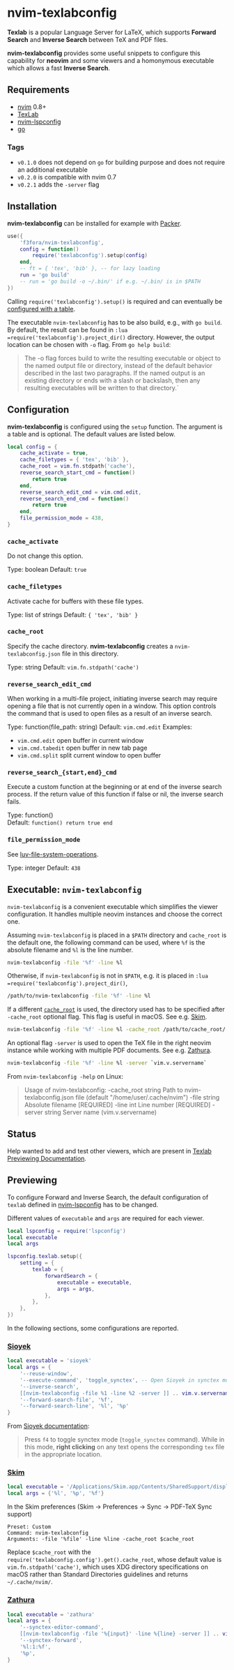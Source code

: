# nvim-texlabconfig

**Texlab** is a popular Language Server for LaTeX, which supports **Forward Search** and **Inverse Search** between TeX and PDF files.

**nvim-texlabconfig** provides some useful snippets to configure this capability for **neovim** and some viewers and a homonymous executable which allows a fast **Inverse Search**.

## Requirements

- [nvim](https://github.com/neovim/neovim) 0.8+
- [TexLab](https://github.com/latex-lsp/texlab)
- [nvim-lspconfig](https://github.com/neovim/nvim-lspconfig)
- [go](https://go.dev/)

### Tags

- `v0.1.0` does not depend on `go` for building purpose and does not require an additional executable
- `v0.2.0` is compatible with nvim 0.7
- `v0.2.1` adds the `-server` flag

## Installation

**nvim-texlabconfig** can be installed for example with [Packer](https://github.com/wbthomason/packer.nvim).

```lua
use({
    'f3fora/nvim-texlabconfig',
    config = function()
        require('texlabconfig').setup(config)
    end,
    -- ft = { 'tex', 'bib' }, -- for lazy loading
    run = 'go build'
    -- run = 'go build -o ~/.bin/' if e.g. ~/.bin/ is in $PATH
})
```

Calling `require('texlabconfig').setup()` is required and can eventually be [configured with a table](#configuration).

The executable `nvim-texlabconfig` has to be also build, e.g., with `go build`. By default, the result can be found in `:lua =require('texlabconfig').project_dir()` directory. However, the output location can be chosen with `-o` flag. From `go help build`:

> The -o flag forces build to write the resulting executable or object to the named output file or directory, instead of the default behavior described in the last two paragraphs. If the named output is an existing directory or ends with a slash or backslash, then any resulting executables will be written to that directory.`

## Configuration

**nvim-texlabconfig** is configured using the `setup` function. The argument is a table and is optional. The default values are listed below.

```lua
local config = {
    cache_activate = true,
    cache_filetypes = { 'tex', 'bib' },
    cache_root = vim.fn.stdpath('cache'),
    reverse_search_start_cmd = function()
        return true
    end,
    reverse_search_edit_cmd = vim.cmd.edit,
    reverse_search_end_cmd = function()
        return true
    end,
    file_permission_mode = 438,
}
```

### `cache_activate`

Do not change this option.

Type: boolean
Default: `true`

### `cache_filetypes`

Activate cache for buffers with these file types.

Type: list of strings
Default: `{ 'tex', 'bib' }`

### `cache_root`

Specify the cache directory. **nvim-texlabconfig** creates a `nvim-texlabconfig.json` file in this directory.

Type: string
Default: `vim.fn.stdpath('cache')`

### `reverse_search_edit_cmd`

When working in a multi-file project, initiating inverse search may require opening a file that is not currently open in a window. This option controls the command that is used to open files as a result of an inverse search.

Type: function(file_path: string)
Default: `vim.cmd.edit`
Examples:

- `vim.cmd.edit` open buffer in current window
- `vim.cmd.tabedit` open buffer in new tab page
- `vim.cmd.split` split current window to open buffer

### `reverse_search_{start,end}_cmd`

Execute a custom function at the beginning or at end of the inverse search process.
If the return value of this function if false or nil, the inverse search fails.

Type: function()  
Default: `function() return true end`

### `file_permission_mode`

See [luv-file-system-operations](https://github.com/luvit/luv/blob/master/docs.md#file-system-operations=).

Type: integer
Default: `438`

## Executable: `nvim-texlabconfig`

`nvim-texlabconfig` is a convenient executable which simplifies the viewer configuration. It handles multiple neovim instances and choose the correct one.

Assuming `nvim-texlabconfig` is placed in a `$PATH` directory and `cache_root` is the default one, the following command can be used, where `%f` is the absolute filename and `%l` is the line number.

```sh
nvim-texlabconfig -file '%f' -line %l
```

Otherwise, if `nvim-texlabconfig` is not in `$PATH`, e.g. it is placed in `:lua =require('texlabconfig').project_dir()`,

```sh
/path/to/nvim-texlabconfig -file '%f' -line %l
```

If a different [`cache_root`](#cache_root) is used, the directory used has to be specified after `-cache_root` optional flag. This flag is useful in macOS. See e.g. [Skim](#skim).

```sh
nvim-texlabconfig -file '%f' -line %l -cache_root /path/to/cache_root/
```

An optional flag `-server` is used to open the TeX file in the right neovim instance while working with multiple PDF documents. See e.g. [Zathura](#zathura).

```sh
nvim-texlabconfig -file '%f' -line %l -server `vim.v.servername`
```

From `nvim-texlabconfig -help` on Linux:

> Usage of nvim-texlabconfig:
> -cache_root string
> Path to nvim-texlabconfig.json file (default "/home/user/.cache/nvim")
> -file string
> Absolute filename [REQUIRED]
> -line int
> Line number [REQUIRED]
> -server string
> Server name (vim.v.servername)

## Status

Help wanted to add and test other viewers, which are present in [Texlab Previewing Documentation](https://github.com/latex-lsp/texlab/wiki/Previewing).

## Previewing

To configure Forward and Inverse Search, the default configuration of `texlab` defined in [nvim-lspconfig](https://github.com/neovim/nvim-lspconfig/blob/master/doc/server_configurations.md#texlab) has to be changed.

Different values of `executable` and `args` are required for each viewer.

```lua
local lspconfig = require('lspconfig')
local executable
local args

lspconfig.texlab.setup({
    setting = {
        texlab = {
            forwardSearch = {
                executable = executable,
                args = args,
            },
        },
    },
})
```

In the following sections, some configurations are reported.

### [Sioyek](https://sioyek.info/)

```lua
local executable = 'sioyek'
local args = {
    '--reuse-window',
    '--execute-command', 'toggle_synctex', -- Open Sioyek in synctex mode.
    '--inverse-search',
    [[nvim-texlabconfig -file %1 -line %2 -server ]] .. vim.v.servername,
    '--forward-search-file', '%f',
    '--forward-search-line', '%l', '%p'
}
```

From [Sioyek documentation](https://sioyek-documentation.readthedocs.io/en/latest/usage.html#synctex):

> Press `f4` to toggle synctex mode (`toggle_synctex` command). While in this mode, **right clicking** on any text opens the corresponding `tex` file in the appropriate location.

### [Skim](https://skim-app.sourceforge.io/)

```lua
local executable = '/Applications/Skim.app/Contents/SharedSupport/displayline'
local args = {'%l', '%p', '%f'}
```

In the Skim preferences (Skim → Preferences → Sync → PDF-TeX Sync support)

```
Preset: Custom
Command: nvim-texlabconfig
Arguments: -file '%file' -line %line -cache_root $cache_root
```

Replace `$cache_root` with the `require('texlabconfig.config').get().cache_root`, whose default value is `vim.fn.stdpath('cache')`, which uses XDG directory specifications on macOS rather than Standard Directories guidelines and returns `~/.cache/nvim/`.

### [Zathura](https://pwmt.org/projects/zathura/)

```lua
local executable = 'zathura'
local args = {
    '--synctex-editor-command',
    [[nvim-texlabconfig -file '%{input}' -line %{line} -server ]] .. vim.v.servername,
    '--synctex-forward',
    '%l:1:%f',
    '%p',
}
```
